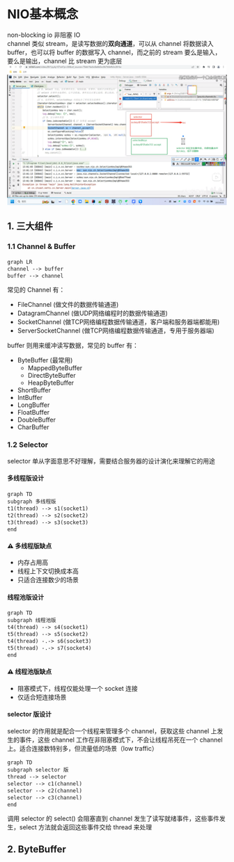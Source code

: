 # NIO基本概念
non-blocking io 非阻塞 IO   
channel 类似 stream，是读写数据的**双向通道**，可以从 channel 将数据读入 buffer，也可以将 buffer 的数据写入 channel，而之前的 stream 要么是输入，要么是输出，channel 比 stream 更为底层   
![selector的容器关系](../pic/Selector的容器关系.png)

## 1. 三大组件
### 1.1 Channel & Buffer
```mermaid
graph LR
channel --> buffer
buffer --> channel
```

常见的 Channel 有：
* FileChannel  (做文件的数据传输通道)
* DatagramChannel   (做UDP网络编程时的数据传输通道)
* SocketChannel   (做TCP网络编程数据传输通道，客户端和服务器端都能用)
* ServerSocketChannel   (做TCP网络编程数据传输通道，专用于服务器端)

buffer 则用来缓冲读写数据，常见的 buffer 有：
* ByteBuffer   (最常用)
    * MappedByteBuffer
    * DirectByteBuffer
    * HeapByteBuffer
* ShortBuffer
* IntBuffer
* LongBuffer
* FloatBuffer
* DoubleBuffer
* CharBuffer

### 1.2 Selector
selector 单从字面意思不好理解，需要结合服务器的设计演化来理解它的用途
#### 多线程版设计
```mermaid
graph TD
subgraph 多线程版
t1(thread) --> s1(socket1)
t2(thread) --> s2(socket2)
t3(thread) --> s3(socket3)
end
```
#### ⚠️ 多线程版缺点
* 内存占用高
* 线程上下文切换成本高
* 只适合连接数少的场景

#### 线程池版设计
```mermaid
graph TD
subgraph 线程池版
t4(thread) --> s4(socket1)
t5(thread) --> s5(socket2)
t4(thread) -.-> s6(socket3)
t5(thread) -.-> s7(socket4)
end
```
#### ⚠️ 线程池版缺点
* 阻塞模式下，线程仅能处理一个 socket 连接
* 仅适合短连接场景

#### selector 版设计
selector 的作用就是配合一个线程来管理多个 channel，获取这些 channel 上发生的事件，这些 channel 工作在非阻塞模式下，不会让线程吊死在一个 channel 上。适合连接数特别多，但流量低的场景（low traffic）
```mermaid
graph TD
subgraph selector 版
thread --> selector
selector --> c1(channel)
selector --> c2(channel)
selector --> c3(channel)
end
```
调用 selector 的 select() 会阻塞直到 channel 发生了读写就绪事件，这些事件发生，select 方法就会返回这些事件交给 thread 来处理

## 2. ByteBuffer
